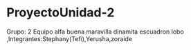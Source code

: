# ProyectoUnidad-2
Grupo: 2 Equipo alfa buena maravilla dinamita escuadron lobo  ,Integrantes:Stephany(Tefi),Yerusha,zoraide
